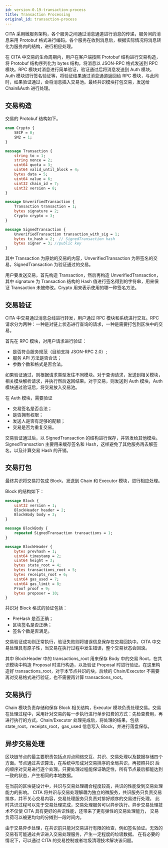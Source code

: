 ```yaml
---
id: version-0.19-transaction-process
title: Transaction Processing
original_id: transaction-process
---
```

CITA 采用微服务架构，各个服务之间通过消息通道进行消息的传递，服务间的消息采用 Protobuf 格式进行编码。各个服务在收到消息后，根据实际情况将消息转化为服务内的结构，进行相应处理。

在 CITA 中交易的生命周期内，用户在客户端按照 Protobuf 结构进行交易构造，将 Protobuf 结构序列化为 bytes 结构，将消息以 JSON-RPC 格式发送到 RPC 模块。RPC 模块对消息进行简单验证，验证通过后将消息发送到 Auth 模块。Auth 模块进行签名验证等，将验证结果通过消息通道返回给 RPC 模块，与此同时，如果验证通过，会将消息插入交易池。最终共识模块打包交易，发送给 Chain&Auth 进行处理。

## 交易构造

交易的 Protobuf 结构如下。

```protobuf
enum Crypto {
    SECP = 0;
    SM2 = 1;
}

message Transaction {
    string to = 1;
    string nonce = 2;
    uint64 quota = 3;
    uint64 valid_until_block = 4;
    bytes data = 5;
    uint64 value = 6;
    uint32 chain_id = 7;
    uint32 version = 8;
}

message UnverifiedTransaction {
    Transaction transaction = 1;
    bytes signature = 2;
    Crypto crypto = 3;
}

message SignedTransaction {
    UnverifiedTransaction transaction_with_sig = 1;
    bytes tx_hash = 2;  // SignedTransaction hash
    bytes signer = 3; //public key
}
```

其中 Transaction 为原始的交易的内容，UnverifiedTransaction 为带签名的交易，SignedTransaction 为验证通过的交易。

用户要发送交易，首先构造 Transaction，然后再构造 UnverifiedTransaction，其中 signature 为 Transaction 结构的 Hash 值进行签名得到的字符串，用来保证 Transaction 未被修改。Crypto 用来表示使用的哪一种签名方法。

## 交易验证

CITA 中交易通过消息总线进行转发，用户通过 RPC 模块和系统进行交互。RPC 请求分为两种：一种是对链上状态进行查询的请求，一种是需要打包到区块中的交易。

首先在 RPC 模块，对用户请求进行验证：

- 是否符合服务规范（目前支持 JSON-RPC 2.0）;
- 服务 API 方法是否合法；
- 参数个数和格式是否合法。

如果验证通过，则根据请求类型发往不同模块。对于查询请求，发送到相关模块，相关模块解析请求，并执行然后返回结果。对于交易，则发送到 Auth 模块，Auth 模块通过验证后，将交易放入交易池。

在 Auth 模块，需要验证

- 交易签名是否合法；
- 是否拥有权限；
- 发送人是否有足够的配额；
- 交易是否为重复交易。

交易验证通过后，以 SignedTransaction 的结构进行保存，并转发给其他模块。SignedTransaction 主要用来缓存签名和 Hash，这样避免了其他服务再去解签名，以及计算交易 Hash 的开销。

## 交易打包

最终共识将交易打包成 Block，发送到 Chain 和 Executor 模块，进行相应处理。

Block 的结构如下：

```protobuf
message Block {
    uint32 version = 1;
    BlockHeader header = 2;
    BlockBody body = 3;
}

message BlockBody {
    repeated SignedTransaction transactions = 1;
}

message BlockHeader {
    bytes prevhash = 1;
    uint64 timestamp = 2;
    uint64 height = 3;
    bytes state_root = 4;
    bytes transactions_root = 5;
    bytes receipts_root = 6;
    uint64 gas_used = 7;
    uint64 gas_limit = 8;
    Proof proof = 9;
    bytes proposer = 10;
}
```

共识对 Block 格式的验证包括：

- PreHash 是否正确；
- 区块签名是否正确；
- 签名个数是否满足。

交易验证成功则正常执行，验证失败则将错误信息保存在交易回执中。CITA 中交易处理具有原子性，当交易在执行过程中发生错误，整个交易状态会回滚。

其中 BlockHeader 中的 transactions_root 用来保存 Body 中的交易 Root，在共识模块中构造 Proposal 时进行构造，以及验证 Proposal 时进行验证。在这里构造好 transactions_root，对于本节点共识的块，后续的 Chain/Executor 不需要再对交易格式进行验证，也不需要再计算 transactions_root。

## 交易执行

Chain 模块负责存储和保存 Block 相关结构，Executor 模块负责处理交易。交易在处理过程中，采用针对交易的每一步执行进行单步扣费的方式：先检查费用，再进行执行的方式。Chain/Executor 处理完成后，将处理的结果，包括 state_root，receipts_root，gas_used 信息写入 Block，并进行落盘保存。

## 异步交易处理

区块链节点的最主要职责包括点对点网络交互、共识、交易处理以及数据存储四个方面。节点通过共识算法，在系统中形成对交易排序的全局共识，再按照共识 后的顺序对交易进行逐个处理。只要处理过程能保证确定性，所有节点最后都能达到一致的状态，产生相同的本地数据。

在当前的区块链设计中，共识与交易处理耦合程度较高，共识的性能受到交易处理能力的影响。 CITA 将共识与交易处理解耦为独立的微服务，共识服务只负责交易排序，并不关心交易内容，交易处理服务只负责对排好顺序的交易进行处理。 此时共识过程可以先于交易处理完成，交易处理服务可以异步执行。异步交易处理技术不仅使 CITA 具有更好的共识性能，还带来了更有弹性的交易处理能力， 交易负荷可以被更均匀的分摊到一段时间内。

由于交易异步处理，在共识前只能对交易进行有限的检查，例如签名验证。无效的交易有可能通过共识进入交易处理服务，产生一定程度的垃圾数据。 在有必要的情况下，可以通过 CITA 的交易控制或者垃圾清理技术解决该问题。